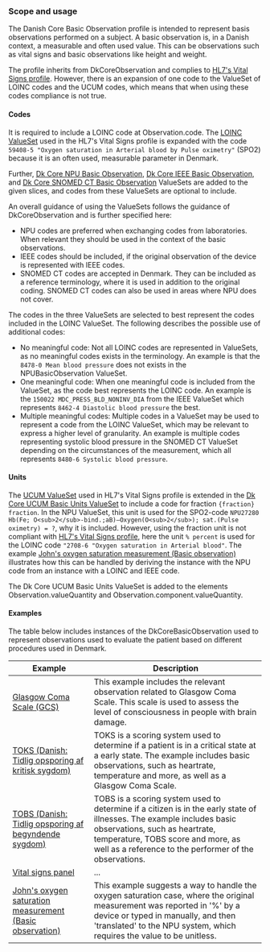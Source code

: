 ### Scope and usage
The Danish Core Basic Observation profile is intended to represent basis observations performed on a subject. A basic observation is, in a Danish context, a measurable and often used value. This can be observations such as vital signs and basic observations like height and weight.

The profile inherits from DkCoreObservation and complies to [HL7's Vital Signs profile](http://hl7.org/fhir/R4/vitalsigns.html). However, there is an expansion of one code to the ValueSet of LOINC codes and the UCUM codes, which means that when using these codes compliance is not true.

#### Codes
It is required to include a LOINC code at Observation.code. The [LOINC ValueSet](http://hl7.org/fhir/R4/valueset-observation-vitalsignresult.html) used in the  HL7's Vital Signs profile is expanded with the code `59408-5 "Oxygen saturation in Arterial blood by Pulse oximetry"` (SPO2) because it is an often used, measurable parameter in Denmark.

Further, [Dk Core NPU Basic Observation](./valueset-dk-core-NPUBasicObservation.html), [Dk Core IEEE Basic Observation](./valueset-dk-core-IEEEBasicObservation.html), and [Dk Core SNOMED CT Basic Observation](./valueset-dk-core-SCTBasicObservation.html) ValueSets are added to the given slices, and codes from these ValueSets are optional to include. 

An overall guidance of using the ValueSets follows the guidance of DkCoreObservation and is further specified here:
* NPU codes are preferred when exchanging codes from laboratories. When relevant they should be used in the context of the basic observations. 
* IEEE codes should be included, if the original observation of the device is represented with IEEE codes.
* SNOMED CT codes are accepted in Denmark. They can be included as a reference terminology, where it is used in addition to the original coding. SNOMED CT codes can also be used in areas where NPU does not cover.

The codes in the three ValueSets are selected to best represent the codes included in the LOINC ValueSet. The following describes the possible use of additional codes:
* No meaningful code: Not all LOINC codes are represented in ValueSets, as no meaningful codes exists in the terminology. An example is that the `8478-0 Mean blood pressure` does not exists in the NPUBasicObservation ValueSet. 
* One meaningful code: When one meaningful code is included from the ValueSet, as the code best represents the LOINC code. An example is the `150022 MDC_PRESS_BLD_NONINV_DIA` from the IEEE ValueSet which represents `8462-4 Diastolic blood pressure` the best.
* Multiple meaningful codes: Multiple codes in a ValueSet may be used to represent a code from the LOINC ValueSet, which may be relevant to express a higher level of granularity. An example is multiple codes representing systolic blood pressure in the SNOMED CT ValueSet depending on the circumstances of the measurement, which all represents `8480-6 Systolic blood pressure`.

#### Units
The [UCUM ValueSet](http://hl7.org/fhir/R4/valueset-ucum-vitals-common.html) used in HL7's Vital Signs profile is extended in the [Dk Core UCUM Basic Units ValueSet](./valueset-dk-core-UCUM-BasicUnits.html) to include a code for fraction `{fraction} fraction`. In the NPU ValueSet, this unit is used for the SPO2-code `NPU27280 Hb(Fe; O<sub>2</sub>-bind.;aB)—Oxygen(O<sub>2</sub>); sat.(Pulse oximetry) = ?`, why it is included. However, using the fraction unit is not compliant with [HL7's Vital Signs profile](http://hl7.org/fhir/R4/vitalsigns.html), here the unit `% percent` is used for the LOINC code `"2708-6 "Oxygen saturation in Arterial blood"`. The example [John's oxygen saturation measurement (Basic observation)](./Observation-ObservationOxySatBasicObservationOrg.html) illustrates how this can be handled by deriving the instance with the NPU code from an instance with a LOINC and IEEE code.

The Dk Core UCUM Basic Units ValueSet is added to the elements Observation.valueQuantity and Observation.component.valueQuantity. 

#### Examples
The table below includes instances of the DkCoreBasicObservation used to represent observations used to evaluate the patient based on different procedures used in Denmark. 

Example | Description
----------------- | ------------------------ 
[Glasgow Coma Scale (GCS)](./Bundle-MaxGlasgowComaScale.html) | This example includes the relevant observation related to Glasgow Coma Scale. This scale is used to assess the level of consciousness in people with brain damage.
[TOKS (Danish: Tidlig opsporing af kritisk sygdom)](./Bundle-MaxTOKS.html) | TOKS is a scoring system used to determine if a patient is in a critical state at a early state. The example includes basic observations, such as heartrate, temperature and more, as well as a Glasgow Coma Scale. 
[TOBS (Danish: Tidlig opsporing af begyndende sygdom)](./Bundle-ElsesTOBS.html) | TOBS is a scoring system used to determine if a citizen is in the early state of illnesses. The example includes basic observations, such as heartrate, temperature, TOBS score and more, as well as a reference to the performer of the observations. 
[Vital signs panel](./Observation-MaxVitalSignsPanel.html) | ... 
[John's oxygen saturation measurement (Basic observation)](./Observation-ObservationOxySatBasicObservationOrg.html) | This example suggests a way to handle the oxygen saturation case, where the original measurement was reported in '%' by a device or typed in manually, and then 'translated' to the NPU system, which requires the value to be unitless.

